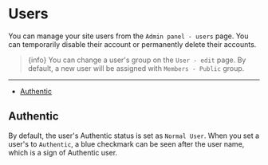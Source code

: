 # Users

You can manage your site users from the `Admin panel - users` page. You can temporarily disable their account or permanently delete their accounts.

> {info} You can change a user's group on the `User - edit` page. By default, a new user will be assigned with `Members - Public` group.

---

- [Authentic](#Authentic)

<a name="Authentic"></a>
## Authentic

By default, the user's Authentic status is set as `Normal User`. When you set a user's to `Authentic`, a blue checkmark <larecipe-badge type="primary" circle icon="fa fa-check-circle"></larecipe-badge> can be seen after the user name, which is a sign of Authentic user.